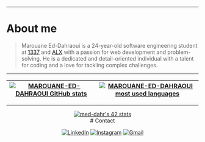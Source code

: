 ------------
# About me

> Marouane Ed-Dahraoui is a 24-year-old software engineering student at [1337](https://1337.ma/) and [ALX](https://www.alxafrica.com/) with a passion for web development and problem-solving. He is a dedicated and detail-oriented individual with a talent for coding and a love for tackling complex challenges.

---------------
| [![MAROUANE-ED-DAHRAOUI GitHub stats](https://github-readme-stats-git-masterrstaa-rickstaa.vercel.app/api?username=MAROUANE-ED-DAHRAOUI&count_private=true&show_icons=true&hide=issues&hide_border=true&theme=jolly)](https://github.com/MAROUANE-ED-DAHRAOUI?tab=repositories) | [![MAROUANE-ED-DAHRAOUI most used languages](https://github-readme-stats-git-masterrstaa-rickstaa.vercel.app/api/top-langs/?username=MAROUANE-ED-DAHRAOUI&layout=compact&hide_border=true&theme=jolly)](https://github.com/MAROUANE-ED-DAHRAOUI?tab=repositories) |
|:-:|:-:|


---------------
<div align="center">
<a href="https://github.com/oakoudad/badge42"><img src="https://badge.mediaplus.ma/greenbinary/med-dahr" alt="med-dahr's 42 stats" /></a>

<div align="center">
# Contact

<div align="center">
  
[![LinkedIn](https://img.shields.io/badge/linkedin-%230077B5.svg?style=for-the-badge&logo=linkedin&logoColor=white)](https://www.linkedin.com/in/marouane-ed-dahraoui-b32088266/)
[![Instagram](https://img.shields.io/badge/Instagram-%23E4405F.svg?style=for-the-badge&logo=Instagram&logoColor=white)](https://www.instagram.com/mr1_dho/)
[![Gmail](https://img.shields.io/badge/Gmail-D14836?style=for-the-badge&logo=gmail&logoColor=white)](mailto:eddahraouimarouane@gmail.com)

</div>
